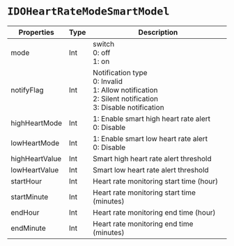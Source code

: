 # `IDOHeartRateModeSmartModel`

| Properties     | Type | Description                                                  |
| -------------- | ---- | ------------------------------------------------------------ |
| mode           | Int  | switch<br/>0: off<br/>1: on                                  |
| notifyFlag     | Int  | Notification type<br/>0: Invalid<br/>1: Allow notification<br/>2: Silent notification<br/>3: Disable notification |
| highHeartMode  | Int  | 1: Enable smart high heart rate alert<br/>0: Disable         |
| lowHeartMode   | Int  | 1: Enable smart low heart rate alert<br/>0: Disable          |
| highHeartValue | Int  | Smart high heart rate alert threshold                        |
| lowHeartValue  | Int  | Smart low heart rate alert threshold                         |
| startHour      | Int  | Heart rate monitoring start time (hour)                      |
| startMinute    | Int  | Heart rate monitoring start time (minutes)                   |
| endHour        | Int  | Heart rate monitoring end time (hour)                        |
| endMinute      | Int  | Heart rate monitoring end time (minutes)                     |
